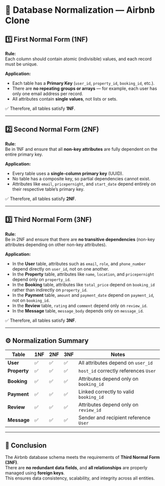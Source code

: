 
# 🧩 Database Normalization — Airbnb Clone

## 1️⃣ First Normal Form (1NF)

**Rule:**  
Each column should contain atomic (indivisible) values, and each record must be unique.

**Application:**  
- Each table has a **Primary Key** (`user_id`, `property_id`, `booking_id`, etc.).  
- There are **no repeating groups or arrays** — for example, each user has only one email address per record.  
- All attributes contain **single values**, not lists or sets.  

✅ Therefore, all tables satisfy **1NF**.

---

## 2️⃣ Second Normal Form (2NF)

**Rule:**  
Be in 1NF and ensure that all **non-key attributes** are fully dependent on the entire primary key.

**Application:**  
- Every table uses a **single-column primary key** (UUID).  
- No table has a composite key, so partial dependencies cannot exist.  
- Attributes like `email`, `pricepernight`, and `start_date` depend entirely on their respective table’s primary key.  

✅ Therefore, all tables satisfy **2NF**.

---

## 3️⃣ Third Normal Form (3NF)

**Rule:**  
Be in 2NF and ensure that there are **no transitive dependencies** (non-key attributes depending on other non-key attributes).

**Application:**  
- In the **User** table, attributes such as `email`, `role`, and `phone_number` depend directly on `user_id`, not on one another.  
- In the **Property** table, attributes like `name`, `location`, and `pricepernight` depend only on `property_id`.  
- In the **Booking** table, attributes like `total_price` depend on `booking_id` rather than indirectly on `property_id`.  
- In the **Payment** table, `amount` and `payment_date` depend on `payment_id`, not on `booking_id`.  
- In the **Review** table, `rating` and `comment` depend only on `review_id`.  
- In the **Message** table, `message_body` depends only on `message_id`.  

✅ Therefore, all tables satisfy **3NF**.

---

## ⚙️ Normalization Summary

| Table | 1NF | 2NF | 3NF | Notes |
|-------|------|------|------|------|
| **User** | ✅ | ✅ | ✅ | All attributes depend on `user_id` |
| **Property** | ✅ | ✅ | ✅ | `host_id` correctly references `User` |
| **Booking** | ✅ | ✅ | ✅ | Attributes depend only on `booking_id` |
| **Payment** | ✅ | ✅ | ✅ | Linked correctly to valid `booking_id` |
| **Review** | ✅ | ✅ | ✅ | Attributes depend only on `review_id` |
| **Message** | ✅ | ✅ | ✅ | Sender and recipient reference `User` |

---

## 🧠 Conclusion

The Airbnb database schema meets the requirements of **Third Normal Form (3NF)**.  
There are **no redundant data fields**, and **all relationships** are properly managed using **foreign keys**.  
This ensures data consistency, scalability, and integrity across all entities.
